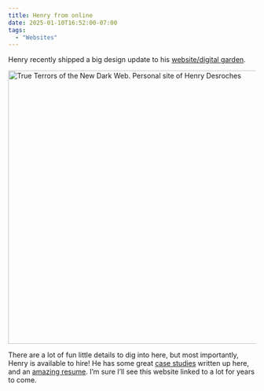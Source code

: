 ```yaml
---
title: Henry from online
date: 2025-01-10T16:52:00-07:00
tags:
  - "Websites"
---
```


Henry recently shipped a big design update to his [website/digital garden](https://henry.codes/).

<img src="/img/note-images/henrydotcodes.png" alt="True Terrors of the New Dark Web. Personal site of Henry Desroches" width="1024" height="557" />

There are a lot of fun little details to dig into here, but most importantly, Henry is available to hire! He has some great [case studies](https://henry.codes/work/) written up here, and an [amazing resume](https://hireme.website/). I’m sure I’ll see this website linked to a lot for years to come.